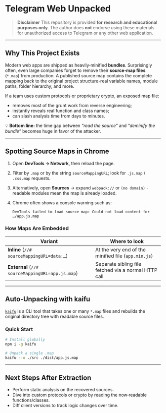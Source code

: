 # Telegram Web Unpacked

> **Disclaimer**
> This repository is provided **for research and educational purposes only**. The author does **not** endorse using these materials for unauthorized access to Telegram or any other web application.

---

## Why This Project Exists

Modern web apps are shipped as heavily‑minified **bundles**. Surprisingly often, even large companies forget to remove their **source‑map files** (`*.map`) from production. A published source map contains the complete mapping back to the original project structure-real variable names, module paths, folder hierarchy, and more.

If a team uses custom protocols or proprietary crypto, an exposed map file:

* removes most of the grunt work from reverse engineering;
* instantly reveals real function and class names;
* can slash analysis time from days to minutes.

💡 **Bottom line:** the time gap between *“read the source”* and *“deminify the bundle”* becomes huge in favor of the attacker.

---

## Spotting Source Maps in Chrome

1. Open **DevTools → Network**, then reload the page.
2. Filter by `.map` or by the string `sourceMappingURL`; look for `.js.map` / `.css.map` requests.
3. Alternatively, open **Sources** → expand `webpack://` or `(no domain)` - readable modules mean the map is already loaded.
4. Chrome often shows a console warning such as:

   ```text
   DevTools failed to load source map: Could not load content for …/app.js.map
   ```

### How Maps Are Embedded

| Variant                                          | Where to look                                        |
| ------------------------------------------------ | ---------------------------------------------------- |
| **Inline** (`//# sourceMappingURL=data:…`)       | At the very end of the minified file (`app.min.js`)  |
| **External** (`//# sourceMappingURL=app.js.map`) | Separate sibling file fetched via a normal HTTP call |

---

## Auto‑Unpacking with **kaifu**

[`kaifu`](https://github.com/ozio/kaifu) is a CLI tool that takes one or many `*.map` files and rebuilds the original directory tree with readable source files.

### Quick Start

```bash
# Install globally
npm i -g kaifu

# Unpack a single .map
kaifu --o ./src ./dist/app.js.map
```

---

## Next Steps After Extraction

* Perform static analysis on the recovered sources.
* Dive into custom protocols or crypto by reading the now‑readable functions/classes.
* Diff client versions to track logic changes over time.
